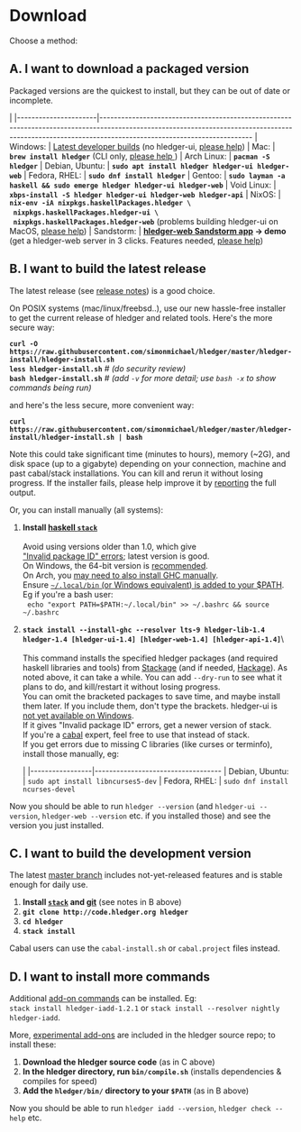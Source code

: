 # Download

Choose a method:
<a name="a"></a>

## A. I want to download a packaged version

<style>
tr { vertical-align:top; }
td { padding-bottom:.5em; padding-right:1em; }
td:first-of-type { 
  /* white-space:nowrap; */
  /* width:1%; */
}
a { white-space:nowrap; }
</style>

Packaged versions are the quickest to install, 
but they can be out of date or incomplete. 

|
|----------------------|------------------------------------------------------------------------------------------------------------------------------------------------------------------------------------------------------
| Windows:             | [Latest developer builds](https://ci.appveyor.com/project/simonmichael/hledger/build/artifacts) (no hledger-ui, [please help](https://github.com/jtdaugherty/vty/pull/1#issuecomment-297143444))
| Mac:                 | **`brew install hledger`** (CLI only, [please help ](https://github.com/simonmichael/hledger/issues/321#issuecomment-179920520))
| Arch Linux:          | **`pacman -S hledger`**
| Debian,&nbsp;Ubuntu: | **`sudo apt install hledger hledger-ui hledger-web`**
| Fedora,&nbsp;RHEL:   | **`sudo dnf install hledger`**
| Gentoo:              | **`sudo layman -a haskell && sudo emerge hledger hledger-ui hledger-web`**
| Void Linux:          | **`xbps-install -S hledger hledger-ui hledger-web hledger-api`**
| NixOS:               | **`nix-env -iA nixpkgs.haskellPackages.hledger \`<br>&nbsp;&nbsp;`nixpkgs.haskellPackages.hledger-ui \`<br>&nbsp;&nbsp;`nixpkgs.haskellPackages.hledger-web`** (problems building hledger-ui on MacOS, [please help](https://github.com/simonmichael/hledger/issues/613))
| Sandstorm:           | **[hledger-web Sandstorm app](https://apps.sandstorm.io/app/8x12h6p0x0nrzk73hfq6zh2jxtgyzzcty7qsatkg7jfg2mzw5n90) -> demo** (get a hledger-web server in 3 clicks. Features needed, [please help](https://github.com/simonmichael/hledger/issues/425))


<a name="b"></a>

## B. I want to build the latest release

The latest release (see [release notes](release-notes.html)) is a good choice.

On POSIX systems (mac/linux/freebsd..), use our new hassle-free installer
to get the current release of hledger and related tools.
Here's the more secure way:

 **`curl -O https://raw.githubusercontent.com/simonmichael/hledger/master/hledger-install/hledger-install.sh`**\
 **`less hledger-install.sh`**  *# (do security review)*\
 **`bash hledger-install.sh`**  *# (add `-v` for more detail; use `bash -x` to show commands being run)* 

and here's the less secure, more convenient way:

 **`curl https://raw.githubusercontent.com/simonmichael/hledger/master/hledger-install/hledger-install.sh | bash`**

Note this could take significant time (minutes to hours), memory (~2G),
and disk space (up to a gigabyte) depending on your connection, 
machine and past cabal/stack installations. You can kill and rerun it without losing progress.
If the installer fails, please help improve it by [reporting](docs.html#helpfeedback) the full output.

Or, you can install manually (all systems):

1. **Install [haskell `stack`](http://haskell-lang.org/get-started)**\
   \
   Avoid using versions older than 1.0, which give ["Invalid package ID" errors](https://github.com/simonmichael/hledger/issues/513);
   latest version is good.\
   On Windows, the 64-bit version is [recommended](https://github.com/simonmichael/hledger/issues/275#issuecomment-123834252).\
   On Arch, you [may need to also install GHC manually](https://github.com/simonmichael/hledger/issues/434).\
   Ensure [`~/.local/bin` (or Windows equivalent) is added to your \$PATH](https://docs.haskellstack.org/en/stable/install_and_upgrade/#path).
   Eg if you're a bash user:\
   &nbsp;&nbsp;`echo "export PATH=$PATH:~/.local/bin" >> ~/.bashrc && source ~/.bashrc`

2. **`stack install --install-ghc --resolver lts-9 hledger-lib-1.4 hledger-1.4 [hledger-ui-1.4] [hledger-web-1.4] [hledger-api-1.4]`**\   
   \
   This command installs the specified hledger packages (and required haskell libraries and tools) from [Stackage](https://www.stackage.org) (and if needed, [Hackage](http://hackage.haskell.org)).
   As noted above, it can take a while.
   You can add `--dry-run` to see what it plans to do, and kill/restart it without losing progress.\
   You can omit the bracketed packages to save time, and maybe install them later. If you include them, don't type the brackets.
   hledger-ui is [not yet available on Windows](https://github.com/jtdaugherty/vty/pull/1#issuecomment-297143444).\
   If it gives "Invalid package ID" errors, get a newer version of stack.\
   If you're a [cabal](https://www.haskell.org/cabal/) expert, feel free to use that instead of stack.\
   If you get errors due to missing C libraries (like curses or terminfo), install those manually, eg:

    |
    |-----------------|-----------------------------------
    | Debian, Ubuntu: | `sudo apt install libncurses5-dev` 
    | Fedora, RHEL:   | `sudo dnf install ncurses-devel`

<!--
    If you need to build with an older GHC version for some reason, these commands should work
   (except on Mac Sierra which [requires at least GHC 8.0.2/lts-8](https://ghc.haskell.org/trac/ghc/ticket/12479)):\
   `stack install --resolver lts-7 hledger-lib-1.3 hledger-1.3 hledger-ui-1.3 hledger-web-1.3 hledger-api-1.3 brick-0.19 vty-5.15.1 data-clist-0.1.2.0`  *# (GHC 8.0.1)* \
   `stack install --resolver lts-6 hledger-lib-1.3 hledger-1.3 hledger-ui-1.3 hledger-web-1.3 hledger-api-1.3 megaparsec-5.3.1 brick-0.19 vty-5.15.1 data-clist-0.1.2.0 text-zipper-0.10`  *# (GHC 7.10.3)* \
-->
   <!-- keep synced with stack.yaml files -->

Now you should be able to run `hledger --version` 
(and `hledger-ui --version`, `hledger-web --version` etc. if you installed those)
and see the version you just installed.


<a name="c"></a>

## C. I want to build the development version

The latest [master branch](https://github.com/simonmichael/hledger/commits/master) includes not-yet-released features and is stable enough for daily use.

1. **Install [`stack`](http://haskell-lang.org/get-started) and [git](https://en.wikipedia.org/wiki/Git)**
   (see notes in B above)
2. **`git clone http://code.hledger.org hledger`**
3. **`cd hledger`**
4. **`stack install`**

Cabal users can use the `cabal-install.sh` or `cabal.project` files instead.


<a name="d"></a>

## D. I want to install more commands

Additional [add-on commands](/hledger.html#third-party-add-ons)
can be installed. Eg:\
`stack install hledger-iadd-1.2.1` or `stack install --resolver nightly hledger-iadd`.

More, [experimental add-ons](/hledger.html#experimental-add-ons) are
included in the hledger source repo; to install these:

1. **Download the hledger source code** (as in C above)
2. **In the hledger directory, run `bin/compile.sh`** (installs dependencies & compiles for speed)
3. **Add the `hledger/bin/` directory to your `$PATH`** (as in B above) 

Now you should be able to run `hledger iadd --version`, `hledger check --help` etc.
